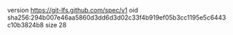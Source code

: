 version https://git-lfs.github.com/spec/v1
oid sha256:294b007e46aa5860d3dd6d3d02c33f4b919ef05b3cc1195e5c6443c10b3824b8
size 28
